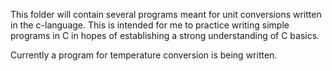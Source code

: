 This folder will contain several programs meant for unit conversions written in the c-language. This is intended for me to practice writing simple programs in C in hopes of establishing a strong understanding of C basics.

Currently a program for temperature conversion is being written.